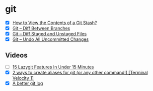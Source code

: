# git

- [x] [How to View the Contents of a Git Stash?](https://www.designcise.com/web/tutorial/how-to-view-the-contents-of-a-git-stash)
- [x] [Git – Diff Between Branches](https://www.shellhacks.com/git-diff-between-branches/)
- [x] [Git – Diff Staged and Unstaged Files](https://www.shellhacks.com/git-diff-staged-unstaged-files/)
- [x] [Git – Undo All Uncommitted Changes](https://www.shellhacks.com/git-undo-uncommitted-changes/)

## Videos

- [ ] [15 Lazygit Features In Under 15 Minutes](https://www.youtube.com/watch?v=CPLdltN7wgE)
- [x] [2 ways to create aliases for git (or any other command!) \[Terminal Velocity 1\]](https://www.youtube.com/watch?v=-GUXwL7ZoXo)
- [x] [A better git log](https://coderwall.com/p/euwpig/a-better-git-log)
